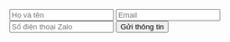 <form action="https://script.google.com/macros/s/AKfycby0tOk2avVYeAch1Ebtk7s6Ko9ve_uXJkJREGuq4Cptx-UGIW9iUzTUA4xPQEu_wq80/exec" method="post">
  <input type="text" name="Họ và tên" placeholder="Họ và tên" required>
  <input type="email" name="Email" placeholder="Email" required>
  <input type="text" name="Số điện thoại Zalo" placeholder="Số điện thoại Zalo" required>
  <button type="submit">Gửi thông tin</button>
</form>

